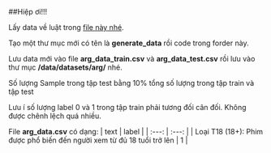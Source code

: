 ##Hiệp ơi!!!

Lấy data về luật trong [file này nhé](/data/VLSP2023-LTER-Data/legal_passages.json).

Tạo một thư mục mới có tên là __generate_data__ rồi code trong forder này.

Lưu data mới vào file __arg_data_train.csv__ và __arg_data_test.csv__ rồi lưu vào thư mục __/data/datasets/arg/__ nhé.

Số lượng Sample trong tập test bằng 10% tổng số lượng trong tập train và tập test

Lưu í số lượng label 0 và 1 trong tập train phải tương đối cân đối. Không được chênh lệch quá nhiều.

File __arg_data.csv__ có dạng:
| text    | label    |
| :---: | :---: |
| Loại T18 (18+): Phim được phổ biến đến người xem từ đủ 18 tuổi trở lên   | 1 |
